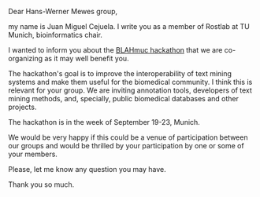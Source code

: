 Dear Hans-Werner Mewes group,

my name is Juan Miguel Cejuela. I write you as a member of Rostlab at TU Munich, bioinformatics chair.

I wanted to inform you about the [BLAHmuc hackathon](http://blahmuc.linkedannotation.org) that we are co-organizing as it may well benefit you.

The hackathon's goal is to improve the interoperability of text mining systems and make them useful for the biomedical community. I think this is relevant for your group. We are inviting annotation tools, developers of text mining methods, and, specially, public biomedical databases and other projects.

The hackathon is in the week of September 19-23, Munich.

We would be very happy if this could be a venue of participation between our groups and would be thrilled by your participation by one or some of your members.

Please, let me know any question you may have.

Thank you so much.
